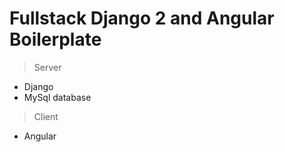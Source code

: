 # Fullstack Django 2 and Angular Boilerplate 

> Server
  - Django
  - MySql database

> Client
  - Angular